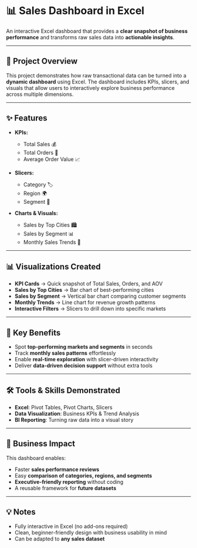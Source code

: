 # 📊 Sales Dashboard in Excel  

An interactive Excel dashboard that provides a **clear snapshot of business performance** and transforms raw sales data into **actionable insights**.  

---

## 🚀 Project Overview  
This project demonstrates how raw transactional data can be turned into a **dynamic dashboard** using Excel. The dashboard includes KPIs, slicers, and visuals that allow users to interactively explore business performance across multiple dimensions.  

---

## ✨ Features  

- **KPIs:**  
  - Total Sales 💰  
  - Total Orders 🛒  
  - Average Order Value 📈  

- **Slicers:**  
  - Category 🏷️  
  - Region 🌍  
  - Segment 👥  

- **Charts & Visuals:**  
  - Sales by Top Cities 🏙️  
  - Sales by Segment 📊  
  - Monthly Sales Trends 📅  

---

## 📊 Visualizations Created  
- **KPI Cards** → Quick snapshot of Total Sales, Orders, and AOV  
- **Sales by Top Cities** → Bar chart of best-performing cities  
- **Sales by Segment** → Vertical bar chart comparing customer segments  
- **Monthly Trends** → Line chart for revenue growth patterns  
- **Interactive Filters** → Slicers to drill down into specific markets  

---

## 🎯 Key Benefits  

- Spot **top-performing markets and segments** in seconds  
- Track **monthly sales patterns** effortlessly  
- Enable **real-time exploration** with slicer-driven interactivity  
- Deliver **data-driven decision support** without extra tools  

---

## 🛠️ Tools & Skills Demonstrated  

- **Excel**: Pivot Tables, Pivot Charts, Slicers  
- **Data Visualization**: Business KPIs & Trend Analysis  
- **BI Reporting**: Turning raw data into a visual story  

---

## 🎯 Business Impact  
This dashboard enables:  
- Faster **sales performance reviews**  
- Easy **comparison of categories, regions, and segments**  
- **Executive-friendly reporting** without coding  
- A reusable framework for **future datasets**  

---

## 💡 Notes  

- Fully interactive in Excel (no add-ons required)  
- Clean, beginner-friendly design with business usability in mind  
- Can be adapted to **any sales dataset**  
